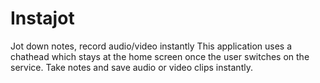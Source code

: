 # Instajot
Jot down notes, record audio/video instantly
This application uses a chathead which stays at the home screen once the user switches on the service.
Take notes and save audio or video clips instantly.
